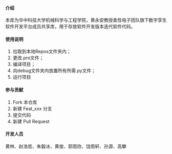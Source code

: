 #### 介绍
本库为华中科技大学机械科学与工程学院，黄永安教授柔性电子团队旗下数字孪生软件开发平台成员共享库，用于存放软件开发版本迭代软件代码。

#### 使用说明
1. 拉取到本地Repos文件夹内；
2. 更改.pro文件；
3. 编译项目；
4. 向debug文件夹内放置所有所需.py文件；
5. 运行项目

#### 参与贡献
1.  Fork 本仓库
2.  新建 Feat_xxx 分支
3.  提交代码
4.  新建 Pull Request

#### 开发人员
黄林、赵浩哲、朱毅冰、黄俊、郭雨欣、饶雨轩、孙源、高攀